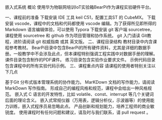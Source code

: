 嵌入式系统 概论
使用华为物联网培训IoT实验箱BearPi作为课程实验硬件平台。

一、课程前的准备
下载安装 IDE 工具 keil C51，配置工具ST 的 CubeMX。
下载安装 vscode，课程中的文档和代码都使用 vscode 编辑。为了获得所见即所得的 Markdown 语言编辑体验，可以使用 Typora
下载安装 git 客户端 sourcetree，课程使用 sourcetree 和 github 作为项目管理和协作系统。
git 入门请读 Git教程，进阶请阅读 git 权威指南 或其 英文版。
二、课程目录结构
教材目录中内含课程参考教材。
BearPi目录中包含BearPi的所有硬件资料，尤其是详细的数据手册。一般教学中不会涉及此点，但本课程特别强调工程实践中对数据手册的理解。
课件目录包含制作的PDF课件。
练习目录包含实验作业要求文件。
示例代码目录包含课程中的所有实验代码示例。
三、课程重点内容
请课程的使用者特别关注以下几点

基于Git 分布式版本管理系统的协作能力。
MarKDown 文档的写作能力，请阅读 MarkDown 写作指南。
形成自己的编程风格和规范，课程中会给出一种风格规范。
嵌入式 C 语言的开发特性，比如 volatile、const、interrupt 等几个关键词后面的理论含义。
嵌入式常规仪器（万用表，逻辑分析仪，示波器等）的使用能力训练，嵌入式程序员易忽略此点。
产品创新和规划能力，培养工程师的商业敏锐度。
使用课程时有任何问题和建议，请及时与我们联系，请 pull request 。
